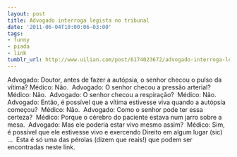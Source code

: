 ```yaml
---
layout: post
title: Advogado interroga legista no tribunal
date: '2011-06-04T10:00:06-03:00'
tags:
- funny
- piada
- link
tumblr_url: http://www.uilian.com/post/6174023672/advogado-interroga-legista-no-tribunal
---
```

Advogado: Doutor, antes de fazer a autópsia, o senhor checou o pulso da vítima?
Médico: Não. 
Advogado: O senhor checou a pressão arterial? 
Médico: Não. 
Advogado: O senhor checou a respiração? 
Médico: Não. 
Advogado: Então, é possível que a vítima estivesse viva quando a autópsia começou? 
Médico: Não. 
Advogado: Como o senhor pode ter essa certeza? 
Médico: Porque o cérebro do paciente estava num jarro sobre a mesa. 
Advogado: Mas ele poderia estar vivo mesmo assim? 
Médico: Sim, é possível que ele estivesse vivo e exercendo Direito em algum lugar (sic) … 
Esta é só uma das pérolas (dizem que reais!) que podem ser encontradas neste link.
